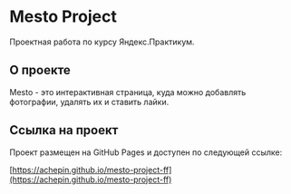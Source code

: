 # Mesto Project

Проектная работа по курсу Яндекс.Практикум.

## О проекте

Mesto - это интерактивная страница, куда можно добавлять фотографии, удалять их и ставить лайки.

## Ссылка на проект

Проект размещен на GitHub Pages и доступен по следующей ссылке:

[https://achepin.github.io/mesto-project-ff](https://achepin.github.io/mesto-project-ff)
